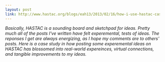 ```yaml
---
layout: post
link: http://www.hastac.org/blogs/eah13/2013/02/16/how-i-use-hastac-case-study
---
```


*Basically, HASTAC is a sounding board and sketchpad for ideas.  Pretty much all of the posts I've written have felt experemental, tests of ideas.  The reponses I get are always energizing, as I hope my comments are to others' posts.  Here is a case study in how posting some experemental ideas on HASTAC has blossomed into real-world expereinces, virtual connections, and tangible improvements to my ideas.*